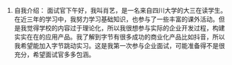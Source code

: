 1. 自我介绍：
面试官下午好，我叫肖艺，是一名来自四川大学的大三在读学生。在近三年的学习中，我努力学习基础知识，也参与了一些丰富的课外活动。但是我觉得学校的内容过于理论化，所以我很想参与实际的企业开发过程，构建实实在在的应用产品。我了解到字节有很多成功的商业化产品比如抖音，所以我希望能加入字节跳动实习。这是我第一次参与企业面试，可能准备得不是很充分，希望面试官多多包涵。